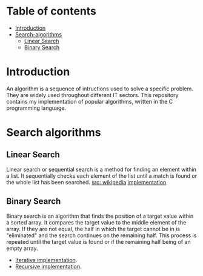 
# Table of contents
- [Introduction](#Introduction)
- [Search-algorithms](#search-algorithms)
  - [Linear Search](##linear-search)
  - [Binary Search](#binary-search)


# Introduction
An algorithm is a sequence of intructions used to solve a specific problem.
They are widely used throughout different IT sectors. This repository
contains my implementation of popular algorithms, written in the C
programming language.

# Search algorithms

## Linear Search
Linear search or sequential search is a method for finding an element within a list. It sequentially checks each element of the list until a match is found or the whole list has been searched.
[src: wikipedia](https://en.wikipedia.org/wiki/Linear_search)
[implementation](./search/linearSearch.c).

## Binary Search
Binary search is an algorithm that finds the position of a target value
within a sorted array. It compares the target value to the middle element
of the array. If they are not equal, the half in which the target cannot 
be in is "eliminated" and the search continues on the remaining half. This
process is repeated until the target value is found or if the remaining half being of an empty array.
- [Iterative implementation](./search/binarySearchIter.c).
- [Recursive implementation](./search/binarySearchRecur.c).